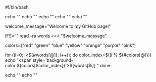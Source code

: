 
#!/bin/bash

echo "<html>"
echo "<head>"
echo "<title>Welcome Page</title>"
echo "</head>"
echo "<body>"

welcome_message="Welcome to my GitHub page!"

IFS=' ' read -ra words <<< "$welcome_message"

colors=("red" "green" "blue" "yellow" "orange" "purple" "pink")

for ((i=0; i<${#words[@]}; i++)); do
    color_index=$((i % ${#colors[@]}))
    echo "<span style='background-color:${colors[$color_index]}'>${words[$i]}</span> "
done

echo "</body>"
echo "</html>"
